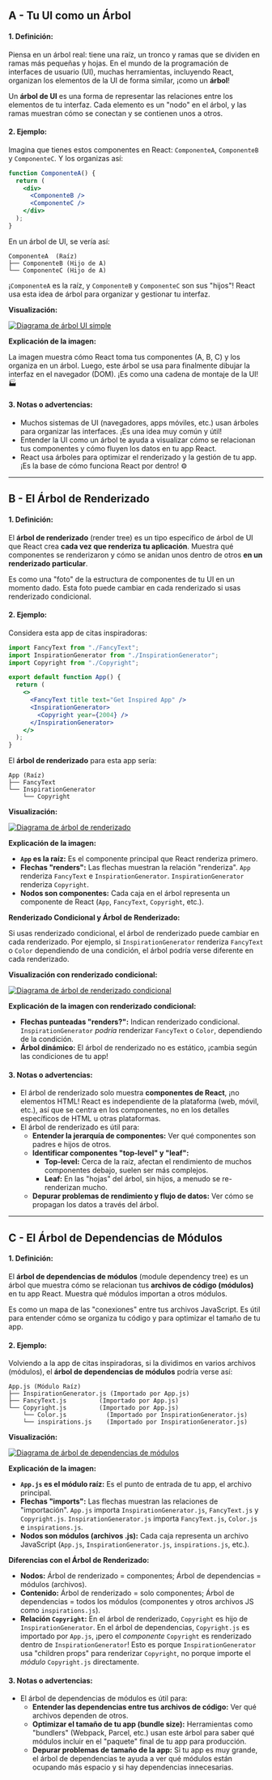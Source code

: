 ## A - Tu UI como un Árbol

#### 1. **Definición:**

Piensa en un árbol real: tiene una raíz, un tronco y ramas que se dividen en ramas más pequeñas y hojas. En el mundo de la programación de interfaces de usuario (UI), muchas herramientas, incluyendo React, organizan los elementos de la UI de forma similar, ¡como un **árbol**!

Un **árbol de UI** es una forma de representar las relaciones entre los elementos de tu interfaz. Cada elemento es un "nodo" en el árbol, y las ramas muestran cómo se conectan y se contienen unos a otros.

#### 2. **Ejemplo:**

Imagina que tienes estos componentes en React: `ComponenteA`, `ComponenteB` y `ComponenteC`. Y los organizas así:

```jsx
function ComponenteA() {
  return (
    <div>
      <ComponenteB />
      <ComponenteC />
    </div>
  );
}
```

En un árbol de UI, se vería así:

```
ComponenteA  (Raíz)
├── ComponenteB (Hijo de A)
└── ComponenteC (Hijo de A)
```

¡`ComponenteA` es la raíz, y `ComponenteB` y `ComponenteC` son sus "hijos"! React usa esta idea de árbol para organizar y gestionar tu interfaz.

**Visualización:**

[![Diagrama de árbol UI simple](https://react.dev/_next/image?url=%2Fimages%2Fdocs%2Fdiagrams%2Fpreserving_state_dom_tree.dark.png&w=1920&q=75)](https://react.dev/_next/image?url=%2Fimages%2Fdocs%2Fdiagrams%2Fpreserving_state_dom_tree.dark.png&w=1920&q=75)

**Explicación de la imagen:**

La imagen muestra cómo React toma tus componentes (A, B, C) y los organiza en un árbol. Luego, este árbol se usa para finalmente dibujar la interfaz en el navegador (DOM). ¡Es como una cadena de montaje de la UI! 🏭

#### 3. **Notas o advertencias:**

- Muchos sistemas de UI (navegadores, apps móviles, etc.) usan árboles para organizar las interfaces. ¡Es una idea muy común y útil!
- Entender la UI como un árbol te ayuda a visualizar cómo se relacionan tus componentes y cómo fluyen los datos en tu app React.
- React usa árboles para optimizar el renderizado y la gestión de tu app. ¡Es la base de cómo funciona React por dentro! ⚙️

---

## B - El Árbol de Renderizado

#### 1. **Definición:**

El **árbol de renderizado** (render tree) es un tipo específico de árbol de UI que React crea **cada vez que renderiza tu aplicación**. Muestra qué componentes se renderizaron y cómo se anidan unos dentro de otros **en un renderizado particular**.

Es como una "foto" de la estructura de componentes de tu UI en un momento dado. Esta foto puede cambiar en cada renderizado si usas renderizado condicional.

#### 2. **Ejemplo:**

Considera esta app de citas inspiradoras:

```jsx
import FancyText from "./FancyText";
import InspirationGenerator from "./InspirationGenerator";
import Copyright from "./Copyright";

export default function App() {
  return (
    <>
      <FancyText title text="Get Inspired App" />
      <InspirationGenerator>
        <Copyright year={2004} />
      </InspirationGenerator>
    </>
  );
}
```

El **árbol de renderizado** para esta app sería:

```
App (Raíz)
├── FancyText
└── InspirationGenerator
    └── Copyright
```

**Visualización:**

[![Diagrama de árbol de renderizado](https://react.dev/_next/image?url=%2Fimages%2Fdocs%2Fdiagrams%2Frender_tree.dark.png&w=1080&q=75)](https://react.dev/_next/image?url=%2Fimages%2Fdocs%2Fdiagrams%2Frender_tree.dark.png&w=1080&q=75)

**Explicación de la imagen:**

- **`App` es la raíz:** Es el componente principal que React renderiza primero.
- **Flechas "renders":** Las flechas muestran la relación "renderiza". `App` renderiza `FancyText` e `InspirationGenerator`. `InspirationGenerator` renderiza `Copyright`.
- **Nodos son componentes:** Cada caja en el árbol representa un componente de React (`App`, `FancyText`, `Copyright`, etc.).

**Renderizado Condicional y Árbol de Renderizado:**

Si usas renderizado condicional, el árbol de renderizado puede cambiar en cada renderizado. Por ejemplo, si `InspirationGenerator` renderiza `FancyText` o `Color` dependiendo de una condición, el árbol podría verse diferente en cada renderizado.

**Visualización con renderizado condicional:**

[![Diagrama de árbol de renderizado condicional](https://react.dev/_next/image?url=%2Fimages%2Fdocs%2Fdiagrams%2Fconditional_render_tree.dark.png&w=1200&q=75)](https://react.dev/_next/image?url=%2Fimages%2Fdocs%2Fdiagrams%2Fconditional_render_tree.dark.png&w=1200&q=75)

**Explicación de la imagen con renderizado condicional:**

- **Flechas punteadas "renders?":** Indican renderizado condicional. `InspirationGenerator` _podría_ renderizar `FancyText` o `Color`, dependiendo de la condición.
- **Árbol dinámico:** El árbol de renderizado no es estático, ¡cambia según las condiciones de tu app!

#### 3. **Notas o advertencias:**

- El árbol de renderizado solo muestra **componentes de React**, ¡no elementos HTML! React es independiente de la plataforma (web, móvil, etc.), así que se centra en los componentes, no en los detalles específicos de HTML u otras plataformas.
- El árbol de renderizado es útil para:
  - **Entender la jerarquía de componentes:** Ver qué componentes son padres e hijos de otros.
  - **Identificar componentes "top-level" y "leaf":**
    - **Top-level:** Cerca de la raíz, afectan el rendimiento de muchos componentes debajo, suelen ser más complejos.
    - **Leaf:** En las "hojas" del árbol, sin hijos, a menudo se re-renderizan mucho.
  - **Depurar problemas de rendimiento y flujo de datos:** Ver cómo se propagan los datos a través del árbol.

---

## C - El Árbol de Dependencias de Módulos

#### 1. **Definición:**

El **árbol de dependencias de módulos** (module dependency tree) es un árbol que muestra cómo se relacionan tus **archivos de código (módulos)** en tu app React. Muestra qué módulos importan a otros módulos.

Es como un mapa de las "conexiones" entre tus archivos JavaScript. Es útil para entender cómo se organiza tu código y para optimizar el tamaño de tu app.

#### 2. **Ejemplo:**

Volviendo a la app de citas inspiradoras, si la dividimos en varios archivos (módulos), el **árbol de dependencias de módulos** podría verse así:

```
App.js (Módulo Raíz)
├── InspirationGenerator.js (Importado por App.js)
├── FancyText.js         (Importado por App.js)
└── Copyright.js         (Importado por App.js)
    └── Color.js           (Importado por InspirationGenerator.js)
    └── inspirations.js    (Importado por InspirationGenerator.js)
```

**Visualización:**

[![Diagrama de árbol de dependencias de módulos](https://react.dev/_next/image?url=%2Fimages%2Fdocs%2Fdiagrams%2Fmodule_dependency_tree.dark.png&w=1920&q=75)](https://react.dev/_next/image?url=%2Fimages%2Fdocs%2Fdiagrams%2Fmodule_dependency_tree.dark.png&w=1920&q=75)

**Explicación de la imagen:**

- **`App.js` es el módulo raíz:** Es el punto de entrada de tu app, el archivo principal.
- **Flechas "imports":** Las flechas muestran las relaciones de "importación". `App.js` importa `InspirationGenerator.js`, `FancyText.js` y `Copyright.js`. `InspirationGenerator.js` importa `FancyText.js`, `Color.js` e `inspirations.js`.
- **Nodos son módulos (archivos .js):** Cada caja representa un archivo JavaScript (`App.js`, `InspirationGenerator.js`, `inspirations.js`, etc.).

**Diferencias con el Árbol de Renderizado:**

- **Nodos:** Árbol de renderizado = componentes; Árbol de dependencias = módulos (archivos).
- **Contenido:** Árbol de renderizado = solo componentes; Árbol de dependencias = todos los módulos (componentes y otros archivos JS como `inspirations.js`).
- **Relación `Copyright`:** En el árbol de renderizado, `Copyright` es hijo de `InspirationGenerator`. En el árbol de dependencias, `Copyright.js` es importado por `App.js`, ¡pero el _componente_ `Copyright` es renderizado dentro de `InspirationGenerator`! Esto es porque `InspirationGenerator` usa "children props" para renderizar `Copyright`, no porque importe el _módulo_ `Copyright.js` directamente.

#### 3. **Notas o advertencias:**

- El árbol de dependencias de módulos es útil para:
  - **Entender las dependencias entre tus archivos de código:** Ver qué archivos dependen de otros.
  - **Optimizar el tamaño de tu app (bundle size):** Herramientas como "bundlers" (Webpack, Parcel, etc.) usan este árbol para saber qué módulos incluir en el "paquete" final de tu app para producción.
  - **Depurar problemas de tamaño de la app:** Si tu app es muy grande, el árbol de dependencias te ayuda a ver qué módulos están ocupando más espacio y si hay dependencias innecesarias.
